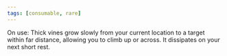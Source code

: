 ```yaml
---
tags: [consumable, rare]
---
```

On use: Thick vines grow slowly from your current location to a target within far distance, allowing you to climb up or across. It dissipates on your next short rest.
